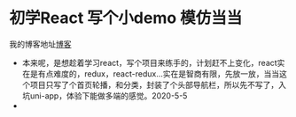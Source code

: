 # 初学React 写个小demo 模仿当当

我的博客地址[博客](https://songjintao.cn)


* 本来呢，是想趁着学习react，写个项目来练手的，计划赶不上变化，react实在是有点难度的，redux，react-redux...实在是智商有限，先放一放，当当这个项目只写了个首页轮播，和分类，封装了个头部导航栏，所以先不写了，入坑uni-app，体验下能做多端的感觉。2020-5-5
* 